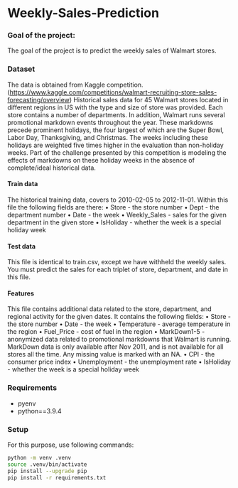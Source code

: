 # Weekly-Sales-Prediction

### Goal of the project:
The goal of the project is to predict the weekly sales of Walmart stores.

### Dataset 
The data is obtained from Kaggle competition. (https://www.kaggle.com/competitions/walmart-recruiting-store-sales-forecasting/overview)
Historical sales data for 45 Walmart stores located in different regions in US with the type and size of store was provided. Each store contains a number of departments. In addition, Walmart runs several promotional markdown events throughout the year. These markdowns precede prominent holidays, the four largest of which are the Super Bowl, Labor Day, Thanksgiving, and Christmas. The weeks including these holidays are weighted five times higher in the evaluation than non-holiday weeks. Part of the challenge presented by this competition is modeling the effects of markdowns on these holiday weeks in the absence of complete/ideal historical data.

#### Train data
The historical training data, covers to 2010-02-05 to 2012-11-01. Within this file the following fields are there:
•	Store - the store number
•	Dept - the department number
•	Date - the week
•	Weekly_Sales -  sales for the given department in the given store
•	IsHoliday - whether the week is a special holiday week

#### Test data
This file is identical to train.csv, except we have withheld the weekly sales. You must predict the sales for each triplet of store, department, and date in this file.

#### Features
This file contains additional data related to the store, department, and regional activity for the given dates. It contains the following fields:
•	Store - the store number
•	Date - the week
•	Temperature - average temperature in the region
•	Fuel_Price - cost of fuel in the region
•	MarkDown1-5 - anonymized data related to promotional markdowns that Walmart is running. MarkDown data is only available after Nov 2011, and is not available for all stores all the time. Any missing value is marked with an NA.
•	CPI - the consumer price index
•	Unemployment - the unemployment rate
•	IsHoliday - whether the week is a special holiday week


### Requirements

- pyenv
- python==3.9.4

### Setup

For this purpose, use following commands:

```bash
python -m venv .venv
source .venv/bin/activate
pip install --upgrade pip
pip install -r requirements.txt
```
